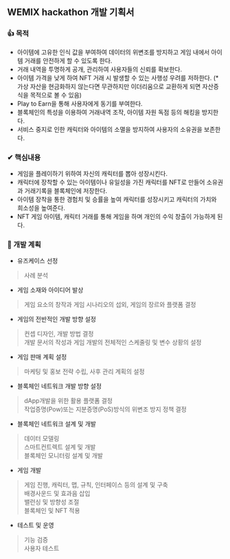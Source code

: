 ## WEMIX hackathon 개발 기획서

### 👍 목적
- 아이템에 고유한 인식 값을 부여하여 데이터의 위변조를 방지하고 게임 내에서 아이템 거래를 안전하게 할 수 있도록 한다.
- 거래 내역을 투명하게 공개, 관리하여 사용자들의 신뢰를 확보한다.
- 아이템 가격을 낮게 하여 NFT 거래 시 발생할 수 있는 사행성 우려를 저하한다. 
(* 가상 자산을 현금화하지 않는다면 무관하지만 이더리움으로 교환하게 되면 자산증식을 목적으로 볼 수 있음)	
- Play to Earn을 통해 사용자에게 동기를 부여한다.
- 블록체인의 특성을 이용하여 거래내역 조작, 아이템 자원 독점 등의 해킹을 방지한다. 
- 서비스 중지로 인한 캐릭터와 아이템의 소멸을 방지하여 사용자의 소유권을 보존한다.

### ✔ 핵심내용
 
- 게임을 플레이하기 위하여 자신의 캐릭터를 뽑아 성장시킨다.
- 캐릭터에 장착할 수 있는 아이템이나 유일성을 가진 캐릭터를 NFT로 만들어 소유권과 거래기록을 블록체인에 저장한다.
- 아이템 장착을 통한 경험치 및 승률을 높여 캐릭터를 성장시키고 캐릭터의 가치와 희소성을 높여준다.
- NFT 게임 아이템, 캐릭터 거래를 통해 게임을 하며 개인의 수익 창출이 가능하게 된다.

### 📝 개발 계획
- 유즈케이스 선정
> 사례 분석
- 게임 소재와 아이디어 발상
> 게임 요소의 창작과 게임 시나리오의 섭외, 게임의 장르와 플랫폼 결정
- 게임의 전반적인 개발 방향 설정
> 컨셉 디자인, 개발 방법 결정 <br>
> 개발 문서의 작성과 게임 개발의 전체적인 스케줄링 및 변수 상황의 설정 <br>
- 게임 판매 계획 설정
> 마케팅 및 홍보 전략 수립, 사후 관리 계획의 설정 <br>
- 블록체인 네트워크 개발 방향 설정
> dApp개발을 위한 활용 플랫폼 결정 <br>
> 작업증명(Pow)또는 지분증명(PoS)방식의 위변조 방지 정책 결정 <br>
- 블록체인 네트워크 설계 및 개발
> 데이터 모델링 <br>
> 스마트컨트렉트 설계 및 개발 <br>
> 블록체인 모니터링 설계 및 개발 <br>
- 게임 개발
> 게임 진행, 캐릭터, 맵, 규칙, 인터페이스 등의 설계 및 구축 <br>
> 배경사운드 및 효과음 삽입 <br>
> 밸런싱 및 방향성 조절 <br>
> 블록체인 및 NFT 적용 <br>
- 테스트 및 운영
> 기능 검증 <br>
> 사용자 테스트
